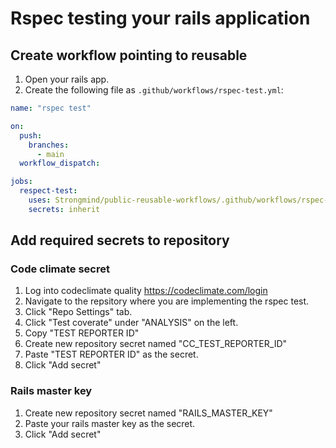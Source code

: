 # Rspec testing your rails application

## Create workflow pointing to reusable

1. Open your rails app.
2. Create the following file as `.github/workflows/rspec-test.yml`:
```yaml
name: "rspec test"

on:
  push:
    branches:
      - main
  workflow_dispatch:

jobs:
  respect-test:
    uses: Strongmind/public-reusable-workflows/.github/workflows/rspec-test.yml@main
    secrets: inherit
```

## Add required secrets to repository

### Code climate secret
1. Log into codeclimate quality https://codeclimate.com/login
2. Navigate to the repsitory where you are implementing the rspec test.
3. Click "Repo Settings" tab.
4. Click "Test coverate" under "ANALYSIS" on the left.
5. Copy "TEST REPORTER ID"
6. Create new repository secret named "CC_TEST_REPORTER_ID"
7. Paste "TEST REPORTER ID" as the secret.
8. Click "Add secret"

### Rails master key
1. Create new repository secret named "RAILS_MASTER_KEY"
2. Paste your rails master key as the secret.
3. Click "Add secret"

